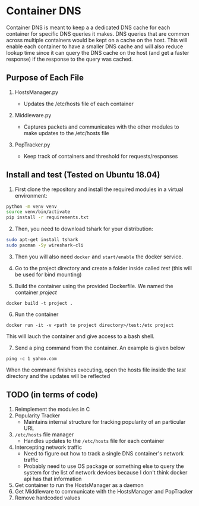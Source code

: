 # Container DNS
Container DNS is meant to keep a a dedicated DNS cache for each container for specific DNS queries it makes. DNS queries that are common across multiple containers would be kept on a cache on the host. This will enable each container to have a smaller DNS cache and will also reduce lookup time since it can query the DNS cache on the host (and get a faster response) if the response to the query was cached.

## Purpose of Each File
1. HostsManager.py
    - Updates the /etc/hosts file of each container

2. Middleware.py
    - Captures packets and communicates with the other modules to make updates to the /etc/hosts file

3. PopTracker.py
    - Keep track of containers and threshold for requests/responses

## Install and test (Tested on Ubuntu 18.04)

1. First clone the repository and install the required modules in a virtual environment:

```bash
python -m venv venv
source venv/bin/activate
pip install -r requirements.txt
```

2. Then, you need to download tshark for your distribution:

```bash
sudo apt-get install tshark
sudo pacman -Sy wireshark-cli
```
3. Then you will also need `docker` and `start/enable` the docker service. 

4. Go to the project directory and create a folder inside called _test_ (this will be used for bind mounting)

5. Build the container using the provided Dockerfile. We named the container _project_
```
docker build -t project .
```

6. Run the container
```
docker run -it -v <path to project directory>/test:/etc project
```
This will lauch the container and give access to a bash shell.

7. Send a ping command from the container. An example is given below
```
ping -c 1 yahoo.com
```

When the command finishes executing, open the hosts file inside the _test_ directory and the updates will be reflected

## TODO (in terms of code)

1. Reimplement the modules in C
2. Popularity Tracker
    - Maintains internal structure for tracking popularity of an particular URL
3. `/etc/hosts` file manager
    - Handles updates to the `/etc/hosts` file for each container
4. Intercepting network traffic
    - Need to figure out how to track a single DNS container's network traffic
    - Probably need to use OS package or something else to query the system for the list of network devices because I don't think docker api has that information
5. Get container to run the HostsManager as a daemon
6. Get Middleware to communicate with the HostsManager and PopTracker
7. Remove hardcoded values